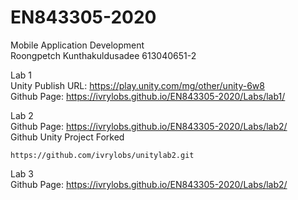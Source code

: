 # EN843305-2020

Mobile Application Development \
Roongpetch Kunthakuldusadee 613040651-2

Lab 1 \
Unity Publish URL: https://play.unity.com/mg/other/unity-6w8 \
Github Page: https://ivrylobs.github.io/EN843305-2020/Labs/lab1/

Lab 2 \
Github Page: https://ivrylobs.github.io/EN843305-2020/Labs/lab2/ \
Github Unity Project Forked

  ```
  https://github.com/ivrylobs/unitylab2.git
  ```
  
Lab 3\
Github Page: https://ivrylobs.github.io/EN843305-2020/Labs/lab2/ 
